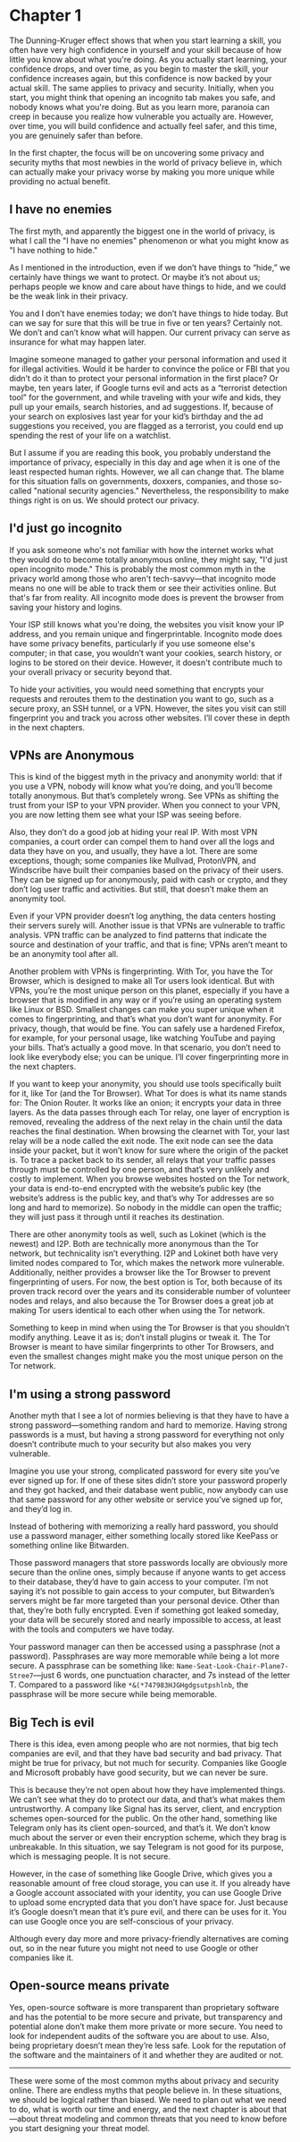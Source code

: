 # Chapter 1

The Dunning-Kruger effect shows that when you start learning a skill, you often have very high confidence in yourself and your skill because of how little you know about what you're doing. As you actually start learning, your confidence drops, and over time, as you begin to master the skill, your confidence increases again, but this confidence is now backed by your actual skill. The same applies to privacy and security. Initially, when you start, you might think that opening an incognito tab makes you safe, and nobody knows what you're doing. But as you learn more, paranoia can creep in because you realize how vulnerable you actually are. However, over time, you will build confidence and actually feel safer, and this time, you are genuinely safer than before.

In the first chapter, the focus will be on uncovering some privacy and security myths that most newbies in the world of privacy believe in, which can actually make your privacy worse by making you more unique while providing no actual benefit.

## I have no enemies

The first myth, and apparently the biggest one in the world of privacy, is what I call the "I have no enemies" phenomenon or what you might know as "I have nothing to hide."

As I mentioned in the introduction, even if we don’t have things to “hide,” we certainly have things we want to protect. Or maybe it’s not about us; perhaps people we know and care about have things to hide, and we could be the weak link in their privacy.

You and I don’t have enemies today; we don’t have things to hide today. But can we say for sure that this will be true in five or ten years? Certainly not. We don’t and can’t know what will happen. Our current privacy can serve as insurance for what may happen later.

Imagine someone managed to gather your personal information and used it for illegal activities. Would it be harder to convince the police or FBI that you didn’t do it than to protect your personal information in the first place? Or maybe, ten years later, if Google turns evil and acts as a “terrorist detection tool” for the government, and while traveling with your wife and kids, they pull up your emails, search histories, and ad suggestions. If, because of your search on explosives last year for your kid’s birthday and the ad suggestions you received, you are flagged as a terrorist, you could end up spending the rest of your life on a watchlist.

But I assume if you are reading this book, you probably understand the importance of privacy, especially in this day and age when it is one of the least respected human rights. However, we all can change that. The blame for this situation falls on governments, doxxers, companies, and those so-called "national security agencies." Nevertheless, the responsibility to make things right is on us. We should protect our privacy.

## I'd just go incognito

If you ask someone who's not familiar with how the internet works what they would do to become totally anonymous online, they might say, "I'd just open incognito mode." This is probably the most common myth in the privacy world among those who aren't tech-savvy—that incognito mode means no one will be able to track them or see their activities online. But that's far from reality. All incognito mode does is prevent the browser from saving your history and logins.

Your ISP still knows what you're doing, the websites you visit know your IP address, and you remain unique and fingerprintable. Incognito mode does have some privacy benefits, particularly if you use someone else's computer; in that case, you wouldn’t want your cookies, search history, or logins to be stored on their device. However, it doesn't contribute much to your overall privacy or security beyond that.

To hide your activities, you would need something that encrypts your requests and reroutes them to the destination you want to go, such as a secure proxy, an SSH tunnel, or a VPN. However, the sites you visit can still fingerprint you and track you across other websites. I’ll cover these in depth in the next chapters.

## VPNs are Anonymous

This is kind of the biggest myth in the privacy and anonymity world: that if you use a VPN, nobody will know what you’re doing, and you’ll become totally anonymous. But that’s completely wrong. See VPNs as shifting the trust from your ISP to your VPN provider. When you connect to your VPN, you are now letting them see what your ISP was seeing before.

Also, they don’t do a good job at hiding your real IP. With most VPN companies, a court order can compel them to hand over all the logs and data they have on you, and usually, they have a lot. There are some exceptions, though; some companies like Mullvad, ProtonVPN, and Windscribe have built their companies based on the privacy of their users. They can be signed up for anonymously, paid with cash or crypto, and they don’t log user traffic and activities. But still, that doesn’t make them an anonymity tool.

Even if your VPN provider doesn’t log anything, the data centers hosting their servers surely will. Another issue is that VPNs are vulnerable to traffic analysis. VPN traffic can be analyzed to find patterns that indicate the source and destination of your traffic, and that is fine; VPNs aren’t meant to be an anonymity tool after all.

Another problem with VPNs is fingerprinting. With Tor, you have the Tor Browser, which is designed to make all Tor users look identical. But with VPNs, you’re the most unique person on this planet, especially if you have a browser that is modified in any way or if you’re using an operating system like Linux or BSD. Smallest changes can make you super unique when it comes to fingerprinting, and that’s what you don’t want for anonymity. For privacy, though, that would be fine. You can safely use a hardened Firefox, for example, for your personal usage, like watching YouTube and paying your bills. That’s actually a good move. In that scenario, you don’t need to look like everybody else; you can be unique. I’ll cover fingerprinting more in the next chapters.

If you want to keep your anonymity, you should use tools specifically built for it, like Tor (and the Tor Browser). What Tor does is what its name stands for: The Onion Router. It works like an onion; it encrypts your data in three layers. As the data passes through each Tor relay, one layer of encryption is removed, revealing the address of the next relay in the chain until the data reaches the final destination. When browsing the clearnet with Tor, your last relay will be a node called the exit node. The exit node can see the data inside your packet, but it won’t know for sure where the origin of the packet is. To trace a packet back to its sender, all relays that your traffic passes through must be controlled by one person, and that’s very unlikely and costly to implement. When you browse websites hosted on the Tor network, your data is end-to-end encrypted with the website’s public key (the website’s address is the public key, and that’s why Tor addresses are so long and hard to memorize). So nobody in the middle can open the traffic; they will just pass it through until it reaches its destination.

There are other anonymity tools as well, such as Lokinet (which is the newest) and I2P. Both are technically more anonymous than the Tor network, but technicality isn’t everything. I2P and Lokinet both have very limited nodes compared to Tor, which makes the network more vulnerable. Additionally, neither provides a browser like the Tor Browser to prevent fingerprinting of users. For now, the best option is Tor, both because of its proven track record over the years and its considerable number of volunteer nodes and relays, and also because the Tor Browser does a great job at making Tor users identical to each other when using the Tor network.

Something to keep in mind when using the Tor Browser is that you shouldn’t modify anything. Leave it as is; don’t install plugins or tweak it. The Tor Browser is meant to have similar fingerprints to other Tor Browsers, and even the smallest changes might make you the most unique person on the Tor network.

## I'm using a strong password
Another myth that I see a lot of normies believing is that they have to have a strong password—something random and hard to memorize. Having strong passwords is a must, but having a strong password for everything not only doesn’t contribute much to your security but also makes you very vulnerable.

Imagine you use your strong, complicated password for every site you’ve ever signed up for. If one of these sites didn’t store your password properly and they got hacked, and their database went public, now anybody can use that same password for any other website or service you’ve signed up for, and they’d log in.

Instead of bothering with memorizing a really hard password, you should use a password manager, either something locally stored like KeePass or something online like Bitwarden.

Those password managers that store passwords locally are obviously more secure than the online ones, simply because if anyone wants to get access to their database, they’d have to gain access to your computer. I’m not saying it’s not possible to gain access to your computer, but Bitwarden’s servers might be far more targeted than your personal device. Other than that, they’re both fully encrypted. Even if something got leaked someday, your data will be securely stored and nearly impossible to access, at least with the tools and computers we have today.

Your password manager can then be accessed using a passphrase (not a password). Passphrases are way more memorable while being a lot more secure. A passphrase can be something like: `Name-Seat-Look-Chair-Plane7-Stree7`—just 6 words, one punctuation character, and 7s instead of the letter T. Compared to a password like `*&(*747983HJGHgdgsutpshlnb`, the passphrase will be more secure while being memorable.

## Big Tech is evil
There is this idea, even among people who are not normies, that big tech companies are evil, and that they have bad security and bad privacy. That might be true for privacy, but not much for security. Companies like Google and Microsoft probably have good security, but we can never be sure.

This is because they’re not open about how they have implemented things. We can’t see what they do to protect our data, and that’s what makes them untrustworthy. A company like Signal has its server, client, and encryption schemes open-sourced for the public. On the other hand, something like Telegram only has its client open-sourced, and that’s it. We don’t know much about the server or even their encryption scheme, which they brag is unbreakable. In this situation, we say Telegram is not good for its purpose, which is messaging people. It is not secure. 

However, in the case of something like Google Drive, which gives you a reasonable amount of free cloud storage, you can use it. If you already have a Google account associated with your identity, you can use Google Drive to upload some encrypted data that you don’t have space for. Just because it’s Google doesn’t mean that it’s pure evil, and there can be uses for it. You can use Google once you are self-conscious of your privacy.

Although every day more and more privacy-friendly alternatives are coming out, so in the near future you might not need to use Google or other companies like it.

## Open-source means private

Yes, open-source software is more transparent than proprietary software and has the potential to be more secure and private, but transparency and potential alone don’t make them more private or more secure. You need to look for independent audits of the software you are about to use. Also, being proprietary doesn’t mean they’re less safe. Look for the reputation of the software and the maintainers of it and whether they are audited or not.

---



These were some of the most common myths about privacy and security online. There are endless myths that people believe in. In these situations, we should be logical rather than biased. We need to plan out what we need to do, what is worth our time and energy, and the next chapter is about that—about threat modeling and common threats that you need to know before you start designing your threat model.